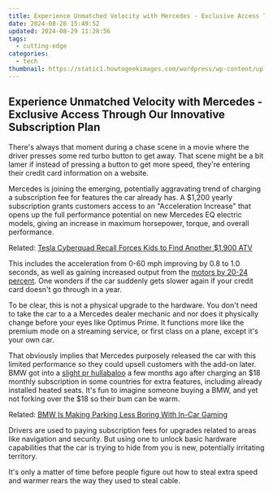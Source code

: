```yaml
---
title: Experience Unmatched Velocity with Mercedes - Exclusive Access Through Our Innovative Subscription Plan
date: 2024-08-26 15:49:52
updated: 2024-08-29 11:28:56
tags:
  - cutting-edge
categories:
  - tech
thumbnail: https://static1.howtogeekimages.com/wordpress/wp-content/uploads/2022/11/imageedit_2_3773084536.jpg
---
```


## Experience Unmatched Velocity with Mercedes - Exclusive Access Through Our Innovative Subscription Plan

There's always that moment during a chase scene in a movie where the driver presses some red turbo button to get away. That scene might be a bit lamer if instead of pressing a button to get more speed, they're entering their credit card information on a website.

 Mercedes is joining the emerging, potentially aggravating trend of charging a subscription fee for features the car already has. A $1,200 yearly subscription grants customers access to an "Acceleration Increase" that opens up the full performance potential on new Mercedes EQ electric models, giving an increase in maximum horsepower, torque, and overall performance.

Related: [Tesla Cyberquad Recall Forces Kids to Find Another $1,900 ATV](https://extra-information.techidaily.com/the-ultimate-facetune-examination-enhancing-photos-like-a-pro/) 

 This includes the acceleration from 0-60 mph improving by 0.8 to 1.0 seconds, as well as gaining increased output from the [motors by 20-24 percent](https://shop.mbusa.com/en-us/connect/pdp/Acceleration-Increase/709). One wonders if the car suddenly gets slower again if your credit card doesn't go through in a year.

 To be clear, this is not a physical upgrade to the hardware. You don't need to take the car to a a Mercedes dealer mechanic and nor does it physically change before your eyes like Optimus Prime. It functions more like the premium mode on a streaming service, or first class on a plane, except it's your own car.

 That obviously implies that Mercedes purposely released the car with this limited performance so they could upsell customers with the add-on later. BMW got into a [slight pr hullabaloo](https://www.thedrive.com/news/mercedes-makes-better-performance-a-1200-subscription-in-its-evs) a few months ago after charging an $18 monthly subscription in some countries for extra features, including already installed heated seats. It's fun to imagine someone buying a BMW, and yet not forking over the $18 so their bum can be warm.

Related: [BMW Is Making Parking Less Boring With In-Car Gaming](https://youtube-sure.techidaily.com/al-details-for-deciding-on-a-youtube-tv-subscription-for-2024/) 

 Drivers are used to paying subscription fees for upgrades related to areas like navigation and security. But using one to unlock basic hardware capabilities that the car is trying to hide from you is new, potentially irritating territory.

 It's only a matter of time before people figure out how to steal extra speed and warmer rears the way they used to steal cable.

<ins class="adsbygoogle"
     style="display:block"
     data-ad-format="autorelaxed"
     data-ad-client="ca-pub-7571918770474297"
     data-ad-slot="1223367746"></ins>



<ins class="adsbygoogle"
     style="display:block"
     data-ad-client="ca-pub-7571918770474297"
     data-ad-slot="8358498916"
     data-ad-format="auto"
     data-full-width-responsive="true"></ins>
